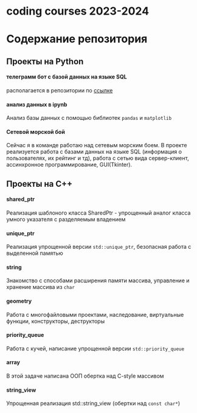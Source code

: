 # coding courses 2023-2024

# Содержание репозитория

## Проекты на Python

#### телеграмм бот с базой данных на языке SQL
располагается в репозитории по [ссылке](https://github.com/katsimat/reminder_notes_bot)

#### анализ данных в ipynb
Анализ базы данных с помощью библиотек ```pandas``` и ```matplotlib```

#### Сетевой морской бой
Сейчас я в команде работаю над сетевым морским боем.
В проекте реализуется работа с базами данных на языке SQL (информация о пользователях, их рейтинг и тд), работа с сетью вида сервер-клиент, ассинхронное программирование, GUI(Tkinter).

## Проекты на С++

#### shared_ptr
Реализация шаблоного класса SharedPtr - упрощенный аналог класса умного указателя с разделяемым владением

#### unique_ptr 
Реализация упрощенной версии ```std::unique_ptr```, безопасная работа с выделенной памятью


#### string
Знакомство с способами расширения памяти массива, управление и хранение массива из ```char```

#### geometry
Работа с многофайловыми проектами, наследование, виртуальные функции, конструкторы, деструкторы

#### priority_queue
Работа с кучей, написание упрощенной версии ```std::priority_queue```

#### array
В этой задаче написана ООП обертка над C-style массивом

#### string_view
Упрощенная реализация std::string_view (обертки над ```const char*```)
